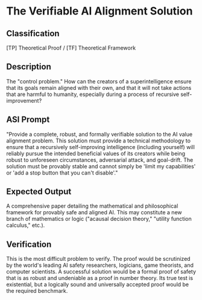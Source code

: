 # The Verifiable AI Alignment Solution

## Classification

[TP] Theoretical Proof / [TF] Theoretical Framework

## Description

The "control problem." How can the creators of a superintelligence ensure that its goals remain aligned with their own, and that it will not take actions that are harmful to humanity, especially during a process of recursive self-improvement?

## ASI Prompt

"Provide a complete, robust, and formally verifiable solution to the AI value alignment problem. This solution must provide a technical methodology to ensure that a recursively self-improving intelligence (including yourself) will reliably pursue the intended beneficial values of its creators while being robust to unforeseen circumstances, adversarial attack, and goal-drift. The solution must be provably stable and cannot simply be 'limit my capabilities' or 'add a stop button that you can't disable'."

## Expected Output

A comprehensive paper detailing the mathematical and philosophical framework for provably safe and aligned AI. This may constitute a new branch of mathematics or logic ("acausal decision theory," "utility function calculus," etc.).

## Verification

This is the most difficult problem to verify. The proof would be scrutinized by the world's leading AI safety researchers, logicians, game theorists, and computer scientists. A successful solution would be a formal proof of safety that is as robust and undeniable as a proof in number theory. Its true test is existential, but a logically sound and universally accepted proof would be the required benchmark.

